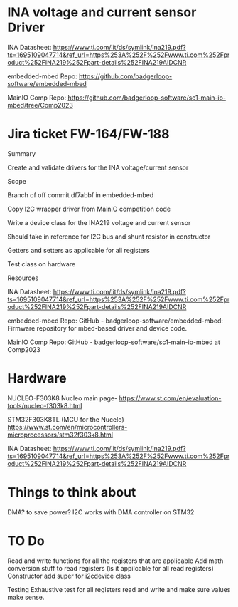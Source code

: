 # INA voltage and current sensor Driver

INA Datasheet: https://www.ti.com/lit/ds/symlink/ina219.pdf?ts=1695109047714&ref_url=https%253A%252F%252Fwww.ti.com%252Fproduct%252FINA219%252Fpart-details%252FINA219AIDCNR

embedded-mbed Repo: https://github.com/badgerloop-software/embedded-mbed 

MainIO Comp Repo: https://github.com/badgerloop-software/sc1-main-io-mbed/tree/Comp2023

# Jira ticket FW-164/FW-188

Summary

Create and validate drivers for the INA voltage/current sensor

Scope

Branch of off commit df7abbf in embedded-mbed

Copy I2C wrapper driver from MainIO competition code

Write a device class for the INA219 voltage and current sensor

Should take in reference for I2C bus and shunt resistor in constructor

Getters and setters as applicable for all registers

Test class on hardware

Resources

INA Datasheet: https://www.ti.com/lit/ds/symlink/ina219.pdf?ts=1695109047714&ref_url=https%253A%252F%252Fwww.ti.com%252Fproduct%252FINA219%252Fpart-details%252FINA219AIDCNR

embedded-mbed Repo: GitHub - badgerloop-software/embedded-mbed: Firmware repository for mbed-based driver and device code. 

MainIO Comp Repo: GitHub - badgerloop-software/sc1-main-io-mbed at Comp2023

# Hardware

NUCLEO-F303K8
Nucleo main page- https://www.st.com/en/evaluation-tools/nucleo-f303k8.html

STM32F303K8TL (MCU for the Nucelo)
https://www.st.com/en/microcontrollers-microprocessors/stm32f303k8.html

INA Datasheet: https://www.ti.com/lit/ds/symlink/ina219.pdf?ts=1695109047714&ref_url=https%253A%252F%252Fwww.ti.com%252Fproduct%252FINA219%252Fpart-details%252FINA219AIDCNR




# Things to think about

DMA? to save power? I2C works with DMA controller on STM32

# TO Do
Read and write functions for all the registers that are applicable
Add math conversion stuff to read registers (is it appilcable for all read registers)
Constructor add super for i2cdevice class

Testing
Exhaustive test for all registers read and write and make sure values make sense.


